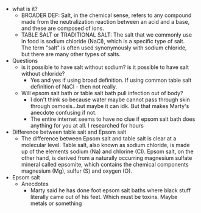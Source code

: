   * what is it?
    * BROADER DEF: Salt, in the chemical sense, refers to any compound made from the neutralization reaction between an acid and a base, and these are composed of ions.
    * TABLE SALT or TRADITIONAL SALT: The salt that we commonly use in food is sodium chloride (NaCl), which is a specific type of salt. The term "salt" is often used synonymously with sodium chloride, but there are many other types of salts.
  * Questions
    * is it possible to have salt without sodium? is it possible to have salt without chloride?
      * Yes and yes if using broad definition. If using common table salt definition of NaCl - then not really.
    * Will epsom salt bath or table salt bath pull infection out of body?
      * I don't think so because water maybe cannot pass through skin through osmosis...but maybe it can idk. But that makes Marty's anecdote confusing if not.
      * The entire internet seems to have no clue if epsom salt bath does anything for you at all. I researched for hours
  * Difference between table salt and Epsom salt
    * The difference between Epsom salt and table salt is clear at a molecular level. Table salt, also known as sodium chloride, is made up of the elements sodium (Na) and chlorine (Cl). Epsom salt, on the other hand, is derived from a naturally occurring magnesium sulfate mineral called epsomite, which contains the chemical components magnesium (Mg), sulfur (S) and oxygen (O).
  * Epsom salt
    * Anecdotes
      * Marty said he has done foot epsom salt baths where black stuff literally came out of his feet. Which must be toxins. Maybe metals or something
